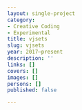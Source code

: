 ```yaml
---
layout: single-project
category:
- Creative Coding
- Experimental
title: vjsets
slug: vjsets
year: 2017—present
description: ''
links: []
covers: []
images: []
persons: []
published: false

---
```

